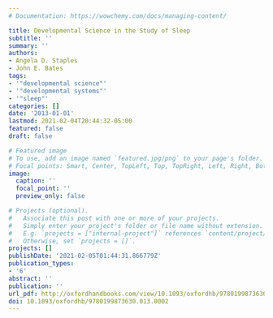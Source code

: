 ```yaml
---
# Documentation: https://wowchemy.com/docs/managing-content/

title: Developmental Science in the Study of Sleep
subtitle: ''
summary: ''
authors:
- Angela D. Staples
- John E. Bates
tags:
- '"developmental science"'
- '"developmental systems"'
- '"sleep"'
categories: []
date: '2013-01-01'
lastmod: 2021-02-04T20:44:32-05:00
featured: false
draft: false

# Featured image
# To use, add an image named `featured.jpg/png` to your page's folder.
# Focal points: Smart, Center, TopLeft, Top, TopRight, Left, Right, BottomLeft, Bottom, BottomRight.
image:
  caption: ''
  focal_point: ''
  preview_only: false

# Projects (optional).
#   Associate this post with one or more of your projects.
#   Simply enter your project's folder or file name without extension.
#   E.g. `projects = ["internal-project"]` references `content/project/deep-learning/index.md`.
#   Otherwise, set `projects = []`.
projects: []
publishDate: '2021-02-05T01:44:31.866779Z'
publication_types:
- '6'
abstract: ''
publication: ''
url_pdf: http://oxfordhandbooks.com/view/10.1093/oxfordhb/9780199873630.001.0001/oxfordhb-9780199873630-e-002
doi: 10.1093/oxfordhb/9780199873630.013.0002
---
```

